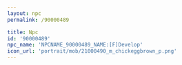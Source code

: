 ```yaml
---
layout: npc
permalink: /90000489

title: Npc
id: '90000489'
npc_name: 'NPCNAME_90000489_NAME:[F]Develop'
icon_url: 'portrait/mob/21000490_m_chickeggbrown_p.png'
---
```

